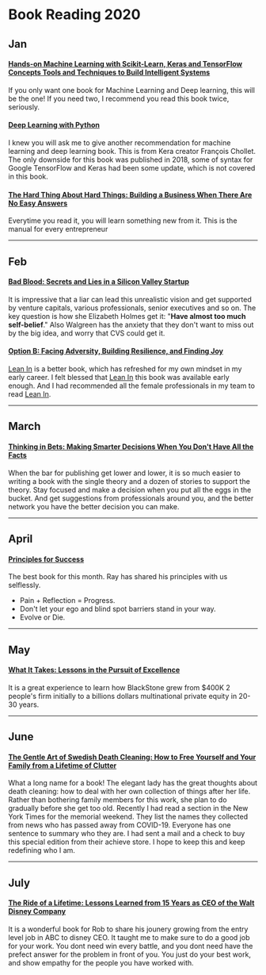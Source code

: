 # Book Reading 2020 #
## Jan ##
#### [Hands-on Machine Learning with Scikit-Learn, Keras and TensorFlow Concepts  Tools  and Techniques to Build Intelligent Systems](https://amzn.to/2Jq6PIo)

If you only want one book for Machine Learning and Deep learning, this will be the one! If you need two, I recommend you read this book twice, seriously. 

#### [Deep Learning with Python](https://amzn.to/3dJXzgj)

I knew you will ask me to give another recommendation for machine learning and deep learning book. This is from Kera creator François Chollet. The only downside for this book was published in 2018, some of syntax for Google TensorFlow and Keras had been some update, which is not covered in this book.

#### [The Hard Thing About Hard Things: Building a Business When There Are No Easy Answers](https://amzn.to/2wCMxJ2) 

Everytime you read it, you will learn something new from it. This is the manual for every entrepreneur

---
## Feb ##
#### [Bad Blood: Secrets and Lies in a Silicon Valley Startup](https://amzn.to/2ThUkUM)

It is impressive that a liar can lead this unrealistic vision and get supported by venture capitals, various professionals, senior executives and so on. The key question is how she Elizabeth Holmes get it: "**Have almost too much self-belief**." 
Also Walgreen has the anxiety that they don't want to miss out by the big idea, and worry that CVS could get it. 


#### [Option B: Facing Adversity, Building Resilience, and Finding Joy](https://amzn.to/2wOwd7P)

[Lean In](https://amzn.to/3atRkuW) is a better book, which has refreshed for my own mindset in my early career. I felt blessed that [Lean In](https://amzn.to/3atRkuW) this book was available early enough. And I had recommended all the female professionals in my team to read [Lean In](https://amzn.to/3atRkuW). 

---
## March ##

#### [Thinking in Bets: Making Smarter Decisions When You Don't Have All the Facts](https://amzn.to/344g36o)

When the bar for publishing get lower and lower, it is so much easier to writing a book with the single theory and a dozen of stories to support the theory. Stay focused and make a decision when you put all the eggs in the bucket. And get suggestions from professionals around you, and the better network you have the better decision you can make.

---

## April ##

#### [Principles for Success](https://amzn.to/2Kpo4Kc)

The best book for this month. Ray has shared his principles with us selflessly.
* Pain + Reflection = Progress.
* Don't let your ego and blind spot barriers stand in your way.
* Evolve or Die.


---

## May ##

#### [What It Takes: Lessons in the Pursuit of Excellence](https://www.amazon.com/What-Takes-Lessons-Pursuit-Excellence/dp/B07SFK156S/ref=sr_1_1?dchild=1&keywords=blackrock+ceo+lesson&qid=1589046628&sr=8-1)
It is a great experience to learn how BlackStone grew from $400K 2 people's firm initially to a billions dollars multinational private equity in 20-30 years. 


---

## June ##

#### [The Gentle Art of Swedish Death Cleaning: How to Free Yourself and Your Family from a Lifetime of Clutter](https://www.amazon.com/Gentle-Art-Swedish-Death-Cleaning/dp/1501173243/)
What a long name for a book! The elegant lady has the great thoughts about death cleaning: how to deal with her own collection of things after her life. Rather than bothering family members for this work, she plan to do gradually before she get too old. Recently I had read a section in the New York Times for the memorial weekend. They list the names they collected from news who has passed away from COVID-19. Everyone has one sentence to summary who they are. I had sent a mail and a check to buy this special edition from their achieve store. I hope to keep this and keep redefining who I am.


---

## July ##

#### [The Ride of a Lifetime: Lessons Learned from 15 Years as CEO of the Walt Disney Company](https://www.amazon.com/Ride-Lifetime-Lessons-Learned-Company/dp/0399592091/)
It is a wonderful book for Rob to share his jounery growing from the entry level job in ABC to disney CEO. It taught me to make sure to do a good job for your work. You dont need win every battle, and you dont need have the prefect answer for the problem in front of you. You just do your best work, and show empathy for the people you have worked  with.

